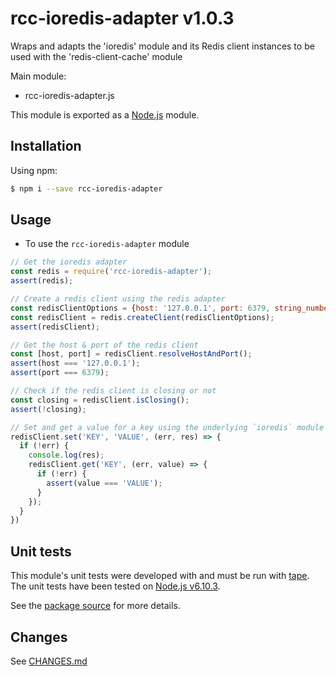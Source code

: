 # rcc-ioredis-adapter v1.0.3
Wraps and adapts the 'ioredis' module and its Redis client instances to be used with the 'redis-client-cache' module

Main module:
- rcc-ioredis-adapter.js

This module is exported as a [Node.js](https://nodejs.org) module.

## Installation

Using npm:
```bash
$ npm i --save rcc-ioredis-adapter
```

## Usage

* To use the `rcc-ioredis-adapter` module
```js
// Get the ioredis adapter
const redis = require('rcc-ioredis-adapter');
assert(redis);

// Create a redis client using the redis adapter
const redisClientOptions = {host: '127.0.0.1', port: 6379, string_number: true};
const redisClient = redis.createClient(redisClientOptions);
assert(redisClient);

// Get the host & port of the redis client
const [host, port] = redisClient.resolveHostAndPort();
assert(host === '127.0.0.1');
assert(port === 6379);

// Check if the redis client is closing or not
const closing = redisClient.isClosing();
assert(!closing);

// Set and get a value for a key using the underlying `ioredis` module's `Redis` client instance's methods
redisClient.set('KEY', 'VALUE', (err, res) => {
  if (!err) {
    console.log(res);
    redisClient.get('KEY', (err, value) => {
      if (!err) {
        assert(value === 'VALUE');
      }
    });
  }
})
```

## Unit tests
This module's unit tests were developed with and must be run with [tape](https://www.npmjs.com/package/tape). The unit tests have been tested on [Node.js v6.10.3](https://nodejs.org/en/blog/release/v6.10.3).  

See the [package source](https://github.com/byron-dupreez/rcc-ioredis-adapter) for more details.

## Changes
See [CHANGES.md](./CHANGES.md)